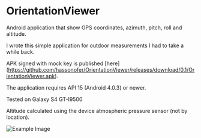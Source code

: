 # OrientationViewer
Android application that show GPS coordinates, azimuth, pitch, roll and altitude.

I wrote this simple application for outdoor measurements I had to take a while back.

APK signed with mock key is published [here] (https://github.com/hassonofer/OrientationViewer/releases/download/0.1/OrientationViewer.apk).

The application requires API 15 (Android 4.0.3) or newer.

Tested on Galaxy S4 GT-I9500

Altitude calculated using the device atmospheric pressure sensor (not by location).

![Example Image](https://raw.github.com/hassonofer/OrientationViewer/master/example.png)
